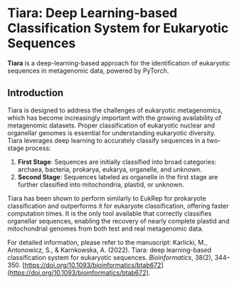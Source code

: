 # Tiara: Deep Learning-based Classification System for Eukaryotic Sequences

**Tiara** is a deep-learning-based approach for the identification of eukaryotic sequences in metagenomic data, powered by PyTorch.

## Introduction

Tiara is designed to address the challenges of eukaryotic metagenomics, which has become increasingly important with the growing availability of metagenomic datasets. Proper classification of eukaryotic nuclear and organellar genomes is essential for understanding eukaryotic diversity. Tiara leverages deep learning to accurately classify sequences in a two-stage process:

1. **First Stage**: Sequences are initially classified into broad categories: archaea, bacteria, prokarya, eukarya, organelle, and unknown.
2. **Second Stage**: Sequences labeled as organelle in the first stage are further classified into mitochondria, plastid, or unknown.

Tiara has been shown to perform similarly to EukRep for prokaryote classification and outperforms it for eukaryote classification, offering faster computation times. It is the only tool available that correctly classifies organellar sequences, enabling the recovery of nearly complete plastid and mitochondrial genomes from both test and real metagenomic data.

For detailed information, please refer to the manuscript: Karlicki, M., Antonowicz, S., & Karnkowska, A. (2022). Tiara: deep learning-based classification system for eukaryotic sequences. *Bioinformatics*, 38(2), 344–350. [https://doi.org/10.1093/bioinformatics/btab672](https://doi.org/10.1093/bioinformatics/btab672).


